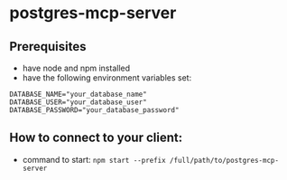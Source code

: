 # postgres-mcp-server

## Prerequisites

- have node and npm installed
- have the following environment variables set:

```
DATABASE_NAME="your_database_name"
DATABASE_USER="your_database_user"
DATABASE_PASSWORD="your_database_password"
```

## How to connect to your client:

- command to start: `npm start --prefix /full/path/to/postgres-mcp-server`
